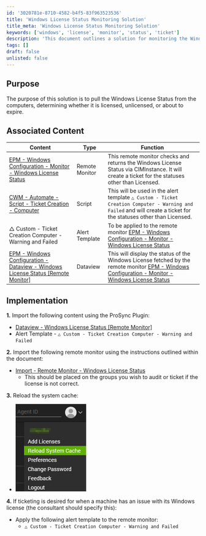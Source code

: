 ```yaml
---
id: '3020781e-8710-4582-b4f5-83f963523536'
title: 'Windows License Status Monitoring Solution'
title_meta: 'Windows License Status Monitoring Solution'
keywords: ['windows', 'license', 'monitor', 'status', 'ticket']
description: 'This document outlines a solution for monitoring the Windows License Status across computers, detailing the implementation steps, associated content, and alert templates for ticket creation when licenses are unlicensed or about to expire.'
tags: []
draft: false
unlisted: false
---
```


## Purpose

The purpose of this solution is to pull the Windows License Status from the computers, determining whether it is licensed, unlicensed, or about to expire.

## Associated Content

| Content                                                                                                    | Type          | Function                                                                                                                                                                          |
|------------------------------------------------------------------------------------------------------------|---------------|-----------------------------------------------------------------------------------------------------------------------------------------------------------------------------------|
| [EPM - Windows Configuration - Monitor - Windows License Status](https://proval.itglue.com/DOC-5078775-8269011) | Remote Monitor | This remote monitor checks and returns the Windows License Status via CIMInstance. It will create a ticket for the statuses other than Licensed.                                 |
| [CWM - Automate - Script - Ticket Creation - Computer](<../cwa/scripts/Ticket Creation - Computer.md>)      | Script        | This will be used in the alert template `△ Custom - Ticket Creation Computer - Warning and Failed` and will create a ticket for the statuses other than Licensed.                |
| △ Custom - Ticket Creation Computer - Warning and Failed                                                    | Alert Template | To be applied to the remote monitor [EPM - Windows Configuration - Monitor - Windows License Status](https://proval.itglue.com/DOC-5078775-8269011)                            |
| [EPM - Windows Configuration - Dataview - Windows License Status [Remote Monitor]](<../cwa/dataviews/Windows License Status Remote Monitor.md>) | Dataview      | This will display the status of the Windows License fetched by the remote monitor [EPM - Windows Configuration - Monitor - Windows License Status](https://proval.itglue.com/DOC-5078775-8269011) |

## Implementation

**1.** Import the following content using the ProSync Plugin:  
- [Dataview - Windows License Status [Remote Monitor]](<../cwa/dataviews/Windows License Status Remote Monitor.md>)  
- Alert Template - `△ Custom - Ticket Creation Computer - Warning and Failed`  

**2.** Import the following remote monitor using the instructions outlined within the document:  
- [Import - Remote Monitor - Windows License Status](https://proval.itglue.com/DOC-5078775-15423273)  
  - This should be placed on the groups you wish to audit or ticket if the license is not correct.

**3.** Reload the system cache:  
- ![Reload Cache](../../static/img/Windows-License-Status/image_19.png)

**4.** If ticketing is desired for when a machine has an issue with its Windows license (the consultant should specify this):  
- Apply the following alert template to the remote monitor:  
  - `△ Custom - Ticket Creation Computer - Warning and Failed`  
